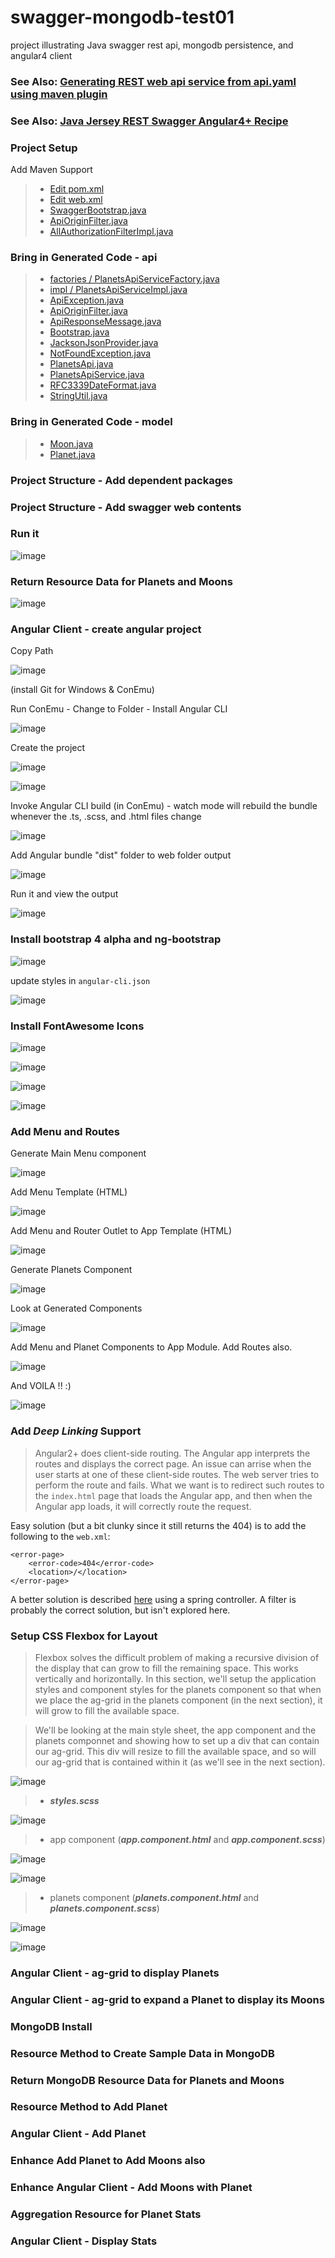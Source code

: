# swagger-mongodb-test01

project illustrating Java swagger rest api, mongodb persistence, and angular4 client

### See Also: [Generating REST web api service from api.yaml using maven plugin](https://github.com/datumgeek/swagger-codegen-test01#swagger-codegen-test01)

### See Also: [Java Jersey REST Swagger Angular4+ Recipe](https://github.com/datumgeek/jersey-rest-test03/edit/master/README.md)

### Project Setup

Add Maven Support

> * [Edit pom.xml](https://github.com/datumgeek/swagger-mongodb-test01/blob/master/pom.xml)
> * [Edit web.xml](https://github.com/datumgeek/swagger-mongodb-test01/blob/master/web/WEB-INF/web.xml)
> * [SwaggerBootstrap.java](https://github.com/datumgeek/swagger-mongodb-test01/blob/master/src/main/java/com/technicalmedia/SwaggerBootstrap.java)
> * [ApiOriginFilter.java](https://github.com/datumgeek/swagger-mongodb-test01/blob/master/src/main/java/com/technicalmedia/ApiOriginFilter.java)
> * [AllAuthorizationFilterImpl.java](https://github.com/datumgeek/swagger-mongodb-test01/blob/master/src/main/java/com/technicalmedia/AllAuthorizationFilterImpl.java)

### Bring in Generated Code - api

> * [factories / PlanetsApiServiceFactory.java](https://github.com/datumgeek/swagger-mongodb-test01/blob/master/src/main/java/com/technicalmedia/data/universe/api/factories/PlanetsApiServiceFactory.java)
> * [impl / PlanetsApiServiceImpl.java](https://github.com/datumgeek/swagger-mongodb-test01/blob/master/src/main/java/com/technicalmedia/data/universe/api/impl/PlanetsApiServiceImpl.java)
> * [ApiException.java](https://github.com/datumgeek/swagger-mongodb-test01/blob/master/src/main/java/com/technicalmedia/data/universe/api/ApiException.java)
> * [ApiOriginFilter.java](https://github.com/datumgeek/swagger-mongodb-test01/blob/master/src/main/java/com/technicalmedia/data/universe/api/ApiOriginFilter.java)
> * [ApiResponseMessage.java](https://github.com/datumgeek/swagger-mongodb-test01/blob/master/src/main/java/com/technicalmedia/data/universe/api/ApiResponseMessage.java)
> * [Bootstrap.java](https://github.com/datumgeek/swagger-mongodb-test01/blob/master/src/main/java/com/technicalmedia/data/universe/api/Bootstrap.java)
> * [JacksonJsonProvider.java](https://github.com/datumgeek/swagger-mongodb-test01/blob/master/src/main/java/com/technicalmedia/data/universe/api/JacksonJsonProvider.java)
> * [NotFoundException.java](https://github.com/datumgeek/swagger-mongodb-test01/blob/master/src/main/java/com/technicalmedia/data/universe/api/NotFoundException.java)
> * [PlanetsApi.java](https://github.com/datumgeek/swagger-mongodb-test01/blob/master/src/main/java/com/technicalmedia/data/universe/api/PlanetsApi.java)
> * [PlanetsApiService.java](https://github.com/datumgeek/swagger-mongodb-test01/blob/master/src/main/java/com/technicalmedia/data/universe/api/PlanetsApiService.java)
> * [RFC3339DateFormat.java](https://github.com/datumgeek/swagger-mongodb-test01/blob/master/src/main/java/com/technicalmedia/data/universe/api/RFC3339DateFormat.java)
> * [StringUtil.java](https://github.com/datumgeek/swagger-mongodb-test01/blob/master/src/main/java/com/technicalmedia/data/universe/api/StringUtil.java)

### Bring in Generated Code - model

> * [Moon.java](https://github.com/datumgeek/swagger-mongodb-test01/blob/master/src/main/java/com/technicalmedia/data/universe/model/Moon.java)
> * [Planet.java](https://github.com/datumgeek/swagger-mongodb-test01/blob/master/src/main/java/com/technicalmedia/data/universe/model/Planet.java)

### Project Structure - Add dependent packages

### Project Structure - Add swagger web contents

### Run it

![image](https://user-images.githubusercontent.com/22680176/27684934-4d3ec7e2-5c89-11e7-9d63-7797a1c67b5e.png)

### Return Resource Data for Planets and Moons

![image](https://user-images.githubusercontent.com/22680176/27786634-2a0db102-5f9f-11e7-8628-d2af68a410d3.png)

### Angular Client - create angular project

Copy Path

![image](https://user-images.githubusercontent.com/22680176/27790862-abd88e40-5faf-11e7-81e7-c90c3194ce5a.png)

(install Git for Windows & ConEmu)

Run ConEmu - Change to Folder - Install Angular CLI

![image](https://user-images.githubusercontent.com/22680176/27791122-c82ef1e6-5fb0-11e7-881d-acfdec3106b6.png)

Create the project

![image](https://user-images.githubusercontent.com/22680176/27791204-2c9ecb24-5fb1-11e7-98c4-1b147e45f3aa.png)

![image](https://user-images.githubusercontent.com/22680176/27791381-f5011ef0-5fb1-11e7-9746-320452f4dc1a.png)

Invoke Angular CLI build (in ConEmu) - watch mode will rebuild the bundle whenever the .ts, .scss, and .html files change

![image](https://user-images.githubusercontent.com/22680176/27792188-c5f93ed6-5fb5-11e7-8e58-b0b49b4eab05.png)

Add Angular bundle "dist" folder to web folder output

![image](https://user-images.githubusercontent.com/22680176/27792499-3ba73916-5fb7-11e7-8996-20c4d2ea385f.png)

Run it and view the output

![image](https://user-images.githubusercontent.com/22680176/27792585-b53da2c4-5fb7-11e7-8e42-724f151db1ca.png)

### Install bootstrap 4 alpha and ng-bootstrap

![image](https://user-images.githubusercontent.com/22680176/27895396-b8fa0c30-61cf-11e7-8042-24e0f4e438dd.png)

update styles in `angular-cli.json`

![image](https://user-images.githubusercontent.com/22680176/27906468-e04cd57a-6200-11e7-90e5-a64b0f7c32b8.png)

### Install FontAwesome Icons

![image](https://user-images.githubusercontent.com/22680176/27907323-761c5226-6204-11e7-816e-64cf365d74e8.png)

![image](https://user-images.githubusercontent.com/22680176/27907358-8f816030-6204-11e7-8a3f-ff69dd0f0e2c.png)

![image](https://user-images.githubusercontent.com/22680176/27907411-ca83116a-6204-11e7-91c7-7c5c8b013c46.png)

![image](https://user-images.githubusercontent.com/22680176/27907554-55180ef2-6205-11e7-8f51-f3fb37298878.png)

### Add Menu and Routes

Generate Main Menu component

![image](https://user-images.githubusercontent.com/22680176/27908390-c3969896-6208-11e7-86e6-48a65fd47806.png)

Add Menu Template (HTML)

![image](https://user-images.githubusercontent.com/22680176/27941070-dd4d3d0c-628b-11e7-8e2a-aab8c07cde32.png)

Add Menu and Router Outlet to App Template (HTML)

![image](https://user-images.githubusercontent.com/22680176/27941104-22ff8a58-628c-11e7-9f5a-28cf2083f0bb.png)

Generate Planets Component

![image](https://user-images.githubusercontent.com/22680176/27941255-f2ba0eb2-628c-11e7-851f-eb12ec818dd4.png)

Look at Generated Components

![image](https://user-images.githubusercontent.com/22680176/27941534-3657b178-628e-11e7-9edd-b6e8d77a570a.png)

Add Menu and Planet Components to App Module.  Add Routes also.

![image](https://user-images.githubusercontent.com/22680176/27941181-9197f540-628c-11e7-927e-2c1ab8f46708.png)

And VOILA !! :)

![image](https://user-images.githubusercontent.com/22680176/27941318-530a9d9a-628d-11e7-8055-7e0656238d92.png)

### Add ***Deep Linking*** Support

> Angular2+ does client-side routing.  The Angular app interprets the routes and displays the correct page.  An issue can arrise when the user starts at one of these client-side routes.  The web server tries to perform the route and fails.  What we want is to redirect such routes to the `index.html` page that loads the Angular app, and then when the Angular app loads, it will correctly route the request.

Easy solution (but a bit clunky since it still returns the 404) is to add the following to the `web.xml`:

```
<error-page>
    <error-code>404</error-code>
    <location>/</location>
</error-page>
```

A better solution is described [here](http://javaee.ch/2017/04/12/how-to-solve-the-redirection-404-error-in-angular-using-java/) using a spring controller.  A filter is probably the correct solution, but isn't explored here.

### Setup CSS Flexbox for Layout

> Flexbox solves the difficult problem of making a recursive division of the display that can grow to fill the remaining space.  This works vertically and horizontally.  In this section, we'll setup the application styles and component styles for the planets component so that when we place the ag-grid in the planets component (in the next section), it will grow to fill the available space.

> We'll be looking at the main style sheet, the app component and the planets componnet and showing how to set up a div that can contain our ag-grid.  This div will resize to fill the available space, and so will our ag-grid that is contained within it (as we'll see in the next section).

![image](https://user-images.githubusercontent.com/22680176/27979517-eaca7550-6333-11e7-81f9-e444b1c170aa.png)

> * ***styles.scss***

![image](https://user-images.githubusercontent.com/22680176/27979273-dee667fa-6331-11e7-945f-2c7aea97edab.png)

> * app component (***app.component.html*** and ***app.component.scss***)

![image](https://user-images.githubusercontent.com/22680176/27979361-ac0898ac-6332-11e7-999b-c500648c3982.png)

![image](https://user-images.githubusercontent.com/22680176/27979381-e4eccfc6-6332-11e7-8941-dce28ba1d9e4.png)

> * planets component (***planets.component.html*** and ***planets.component.scss***)

![image](https://user-images.githubusercontent.com/22680176/27979407-1e4f05f4-6333-11e7-9c97-dd5c3c1ab662.png)

![image](https://user-images.githubusercontent.com/22680176/27979457-77203086-6333-11e7-9a79-f25ae290b215.png)

### Angular Client - ag-grid to display Planets

### Angular Client - ag-grid to expand a Planet to display its Moons

### MongoDB Install

### Resource Method to Create Sample Data in MongoDB

### Return MongoDB Resource Data for Planets and Moons

### Resource Method to Add Planet

### Angular Client - Add Planet

### Enhance Add Planet to Add Moons also

### Enhance Angular Client - Add Moons with Planet

### Aggregation Resource for Planet Stats

### Angular Client - Display Stats
